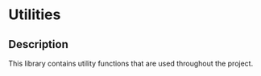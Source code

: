 # Utilities

## Description

This library contains utility functions that are used throughout the project.
